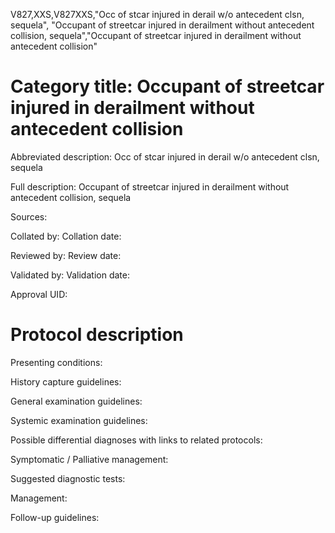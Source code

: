 V827,XXS,V827XXS,"Occ of stcar injured in derail w/o antecedent clsn, sequela", "Occupant of streetcar injured in derailment without antecedent collision, sequela","Occupant of streetcar injured in derailment without antecedent collision"
# Category title: Occupant of streetcar injured in derailment without antecedent collision

Abbreviated description: Occ of stcar injured in derail w/o antecedent clsn, sequela

Full description: Occupant of streetcar injured in derailment without antecedent collision, sequela

Sources:

Collated by:
Collation date:

Reviewed by:
Review date:

Validated by:
Validation date:

Approval UID:

# Protocol description

Presenting conditions:

History capture guidelines:

General examination guidelines:

Systemic examination guidelines:

Possible differential diagnoses with links to related protocols:

Symptomatic / Palliative management:

Suggested diagnostic tests:

Management:

Follow-up guidelines:
